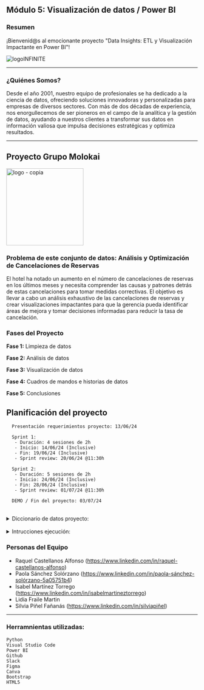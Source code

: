 ## Módulo 5: Visualización de datos / Power BI

### Resumen

¡Bienvenid@s al emocionante proyecto "Data Insights: ETL y Visualización Impactante en Power BI"!

![logoINFINITE](https://github.com/RachelCaste/project-da-promo-H-modulo-4-team-2/assets/99440874/d08b8201-38cd-48c1-93f2-b6b64a0f1a52)

_ _ _

### ¿Quiénes Somos?

Desde el año 2001, nuestro equipo de profesionales se ha dedicado a la ciencia de datos, ofreciendo soluciones innovadoras y personalizadas para empresas de diversos sectores. Con más de dos décadas de experiencia, nos enorgullecemos de ser pioneros en el campo de la analítica y la gestión de datos, ayudando a nuestros clientes a transformar sus datos en información valiosa que impulsa decisiones estratégicas y optimiza resultados.

_ _ _

## Proyecto Grupo Molokai


<img width="203" alt="logo - copia" src="https://github.com/RachelCaste/project-da-promo-H-modulo-4-team-2/assets/99440874/6abf7bc0-3d70-41ae-a2bd-281bfcb22700">

### Problema de este conjunto de datos: Análisis y Optimización de Cancelaciones de Reservas

  <p> El hotel ha notado un aumento en el número de cancelaciones de reservas en los últimos meses y necesita comprender las causas y patrones detrás de estas cancelaciones para tomar medidas correctivas. 
  El objetivo es llevar a cabo un análisis exhaustivo de las cancelaciones de reservas y crear visualizaciones impactantes para que la gerencia pueda identificar áreas de mejora y tomar decisiones informadas 
  para reducir la tasa de cancelación. </p>


### Fases del Proyecto 

**Fase 1:** Limpieza de datos

**Fase 2:** Análisis de datos

**Fase 3:** Visualización de datos

**Fase 4:** Cuadros de mandos e historias de datos

**Fase 5:** Conclusiones

<h2> Planificación del proyecto</h2>

      Presentación requerimientos proyecto: 13/06/24
      
      Sprint 1:
       - Duración: 4 sesiones de 2h 
       - Inicio: 14/06/24 (Inclusive)
       - Fin: 19/06/24 (Inclusive)
       - Sprint review: 20/06/24 @11:30h 
 
      Sprint 2:
       - Duración: 5 sesiones de 2h 
       - Inicio: 24/06/24 (Inclusive)
       - Fin: 28/06/24 (Inclusive)
       - Sprint review: 01/07/24 @11:30h

      DEMO / Fin del proyecto: 03/07/24 

</br>
<details>
  <summary> Diccionario de datos proyecto:</summary>
  </br>
        <table>
            <thead>
                <tr>
                    <th>Columna</th>
                    <th>Descripción</th>
                </tr>
            </thead>
            <tbody>
                   <tr><td>hotel</td><td> Tipo de hotel</td></tr>
                   <tr><td>is_canceled</td><td> Indica si la reserva fue cancelada (True) o no (False)</td></tr>
                   <tr><td>lead_time</td><td> Número de días entre la fecha de reserva y la fecha de llegada al hotel</td></tr>
                   <tr><td>arrival_date_year</td><td> Año de llegada al hotel</td></tr>
                   <tr><td>arrival_date_month</td><td> Mes de llegada al hotel</td></tr>
                   <tr><td>arrival_date_week_number</td><td> Número de la semana de llegada al hotel</td></tr>
                   <tr><td>arrival_date_day_of_month</td><td> Día del mes de llegada al hotel</td></tr>
                   <tr><td>stays_in_weekend_nights</td><td> Número de noches que el cliente se quedó durante el fin de semana</td></tr>
                   <tr><td>stays_in_week_nights</td><td> Número de noches que el cliente se quedó durante la semana</td></tr>
                   <tr><td>adults</td><td> Número de adultos que acompañaban al cliente en la reserva</td></tr>
                   <tr><td>children</td><td> Número de niños que acompañaban al cliente en la reserva</td></tr>
                   <tr><td>babies</td><td> Número de bebés que acompañaban al cliente en la reserva</td></tr>
                   <tr><td>meal</td><td> Tipo de comida incluida en la reserva (BB: Desayuno, HB: Media Pensión, FB: Pensión Completa)</td></tr>
                   <tr><td>country</td><td> País de origen del cliente</td></tr>
                   <tr><td>market_segment</td><td> Segmento de mercado al que pertenece la reserva</td></tr>
                   <tr><td>distribution_channel</td><td> Canal de distribución utilizado para realizar la reserva</td></tr>
                   <tr><td>is_repeated_guest</td><td> Indica si el cliente es un huésped repetido (1) o no (0)</td></tr>
                   <tr><td>previous_cancellations</td><td> Número de reservas canceladas por el cliente antes de esta reserva</td></tr>
                   <tr><td>previous_bookings_not_canceled</td><td> Número de reservas no canceladas por el cliente antes de esta reserva</td></tr>
                   <tr><td>Freserved_room_type</td><td> Tipo de habitación reservada</td></tr>
                   <tr><td>assigned_room_type</td><td> Tipo de habitación asignada en la reserva</td></tr>
                   <tr><td>booking_changes</td><td> Número de cambios realizados en la reserva</td></tr>
                   <tr><td>agent</td><td> Identificador del agente involucrado en la reserva</td></tr>
                   <tr><td>company</td><td> Identificador de la compañía involucrada en la reserva</td></tr>
                   <tr><td>days_in_waiting_list</td><td> Número de días que la reserva estuvo en lista de espera</td></tr>
                   <tr><td>customer_type</td><td> Tipo de cliente que realizó la reserva (Transient, Contract, Group, Transient-Party)</td></tr>
                   <tr><td>adr</td><td> Tarifa promedio diaria pagada por la reserva</td></tr>
                   <tr><td>required_car_parking_spaces</td><td> Número de espacios de estacionamiento requeridos por el cliente</td></tr>
                   <tr><td>total_of_special_requests</td><td> Número total de solicitudes especiales realizadas por el cliente</td>
                   <tr><td>reservation_status</td><td> Estado de la reserva (Check-Out: Salida, Canceled: Cancelada)</td></tr>
                   <tr><td>reservation_status_date</td><td> Fecha del estado de la reserva</td></tr>
            </tbody>
          </table>
</details>

</br>
<details>
  <summary> Intrucciones ejecución:</summary>
  </br>
  <p> Para ver la página web del proyecto, nos descargamos el fichero comprimido (Infinite_insights.rar), lo descomprimimos en local. Entrando en la carpeta del proyecto Infinite_insights hacemos doble clic sobre el fichero index.html, a partir de ahi podemos navegar por todas las opciones de la página. </p>
</details>

### Personas del Equipo


* Raquel Castellanos Alfonso (https://www.linkedin.com/in/raquel-castellanos-alfonso)
* Paola Sánchez Solórzano (https://www.linkedin.com/in/paola-sánchez-solórzano-5a05751b4)
* Isabel Martínez Torrego (https://www.linkedin.com/in/isabelmartineztorrego)
* Lidia Fraile Martin
* Silvia Piñel Fañanás (https://www.linkedin.com/in/silviapiñel)



_ _ _

### Herramnientas utilizadas:

    Python
    Visual Studio Code
    Power BI
    Github
    Slack
    Figma
    Canva
    Bootstrap
    HTML5
